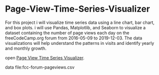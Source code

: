 # Page-View-Time-Series-Visualizer
For this project i will visualize time series data using a line chart, bar chart, and box plots. i will use Pandas, Matplotlib, and Seaborn to visualize a dataset containing the number of page views each day on the freeCodeCamp.org forum from 2016-05-09 to 2019-12-03. The data visualizations will help understand the patterns in visits and identify yearly and monthly growth.

open [Page View Time Series Visualizer](https://github.com/NdongObame/Page-View-Time-Series-Visualizer/blob/main/Page%20View%20Time%20Series%20Visualizer.ipynb).

data file:fcc-forum-pageviews.csv
